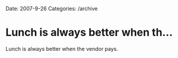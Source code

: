 Date: 2007-9-26
Categories: /archive

# Lunch is always better when th…

Lunch is always better when the vendor pays.
